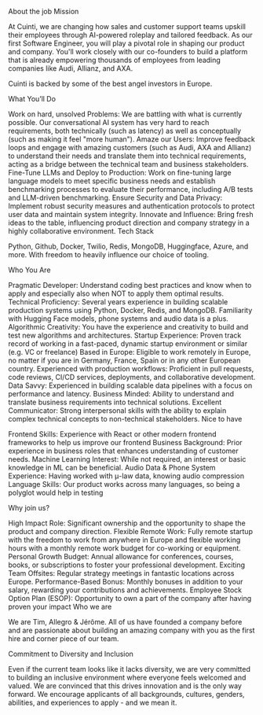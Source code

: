 About the job
Mission

At Cuinti, we are changing how sales and customer support teams upskill their employees through AI-powered roleplay and tailored feedback. As our first Software Engineer, you will play a pivotal role in shaping our product and company. You'll work closely with our co-founders to build a platform that is already empowering thousands of employees from leading companies like Audi, Allianz, and AXA.

Cuinti is backed by some of the best angel investors in Europe.



What You’ll Do

Work on hard, unsolved Problems: We are battling with what is currently possible. Our conversational AI system has very hard to reach requirements, both technically (such as latency) as well as conceptually (such as making it feel "more human").
Amaze our Users: Improve feedback loops and engage with amazing customers (such as Audi, AXA and Allianz) to understand their needs and translate them into technical requirements, acting as a bridge between the technical team and business stakeholders.
Fine-Tune LLMs and Deploy to Production: Work on fine-tuning large language models to meet specific business needs and establish benchmarking processes to evaluate their performance, including A/B tests and LLM-driven benchmarking.
Ensure Security and Data Privacy: Implement robust security measures and authentication protocols to protect user data and maintain system integrity.
Innovate and Influence: Bring fresh ideas to the table, influencing product direction and company strategy in a highly collaborative environment.
Tech Stack

Python, Github, Docker, Twilio, Redis, MongoDB, Huggingface, Azure, and more. With freedom to heavily influence our choice of tooling.



Who You Are

Pragmatic Developer: Understand coding best practices and know when to apply and especially also when NOT to apply them optimal results.
Technical Proficiency: Several years experience in building scalable production systems using Python, Docker, Redis, and MongoDB. Familiarity with Hugging Face models, phone systems and audio data is a plus.
Algorithmic Creativity: You have the experience and creativity to build and test new algorithms and architectures.
Startup Experience: Proven track record of working in a fast-paced, dynamic startup environment or similar (e.g. VC or freelance)
Based in Europe: Eligible to work remotely in Europe, no matter if you are in Germany, France, Spain or in any other European country.
Experienced with production workflows: Proficient in pull requests, code reviews, CI/CD services, deployments, and collaborative development.
Data Savvy: Experienced in building scalable data pipelines with a focus on performance and latency.
Business Minded: Ability to understand and translate business requirements into technical solutions.
Excellent Communicator: Strong interpersonal skills with the ability to explain complex technical concepts to non-technical stakeholders.
Nice to have

Frontend Skills: Experience with React or other modern frontend frameworks to help us improve our frontend
Business Background: Prior experience in business roles that enhances understanding of customer needs.
Machine Learning Interest: While not required, an interest or basic knowledge in ML can be beneficial.
Audio Data & Phone System Experience: Having worked with μ-law data, knowing audio compression
Language Skills: Our product works across many languages, so being a polyglot would help in testing


Why join us?

High Impact Role: Significant ownership and the opportunity to shape the product and company direction.
Flexible Remote Work: Fully remote startup with the freedom to work from anywhere in Europe and flexible working hours with a monthly remote work budget for co-working or equipment.
Personal Growth Budget: Annual allowance for conferences, courses, books, or subscriptions to foster your professional development.
Exciting Team Offsites: Regular strategy meetings in fantastic locations across Europe.
Performance-Based Bonus: Monthly bonuses in addition to your salary, rewarding your contributions and achievements.
Employee Stock Option Plan (ESOP): Opportunity to own a part of the company after having proven your impact
Who we are

We are Tim, Allegro & Jérôme. All of us have founded a company before and are passionate about building an amazing company with you as the first hire and corner piece of our team.



Commitment to Diversity and Inclusion

Even if the current team looks like it lacks diversity, we are very committed to building an inclusive environment where everyone feels welcomed and valued. We are convinced that this drives innovation and is the only way forward. We encourage applicants of all backgrounds, cultures, genders, abilities, and experiences to apply - and we mean it.
